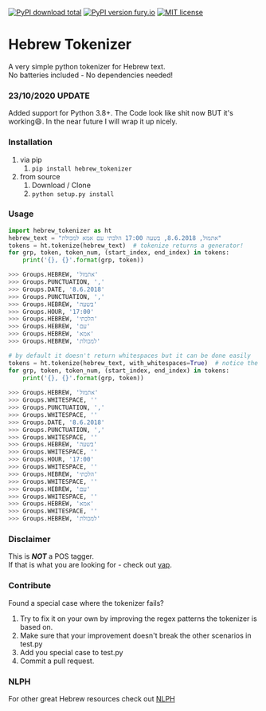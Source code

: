 [![PyPI download total](https://img.shields.io/pypi/dm/hebrew-tokenizer.svg)](https://pypi.python.org/pypi/hebrew-tokenizer/)  [![PyPI version fury.io](https://badge.fury.io/py/hebrew-tokenizer.svg)](https://pypi.python.org/pypi/hebrew-tokenizer/)
 [![MIT license](https://img.shields.io/badge/License-MIT-blue.svg)](https://lbesson.mit-license.org/) 


# Hebrew Tokenizer
A very simple python tokenizer for Hebrew text.  
No batteries included - No dependencies needed!

### 23/10/2020 UPDATE
Added support for Python 3.8+.
The Code look like shit now BUT it's working:smile:.
In the near future I will wrap it up nicely.

### Installation
1. via pip
    1. ```pip install hebrew_tokenizer```
2. from source
    1. Download / Clone
    2. ```python setup.py install```

### Usage
```python
import hebrew_tokenizer as ht
hebrew_text = "אתמול, 8.6.2018, בשעה 17:00 הלכתי עם אמא למכולת"
tokens = ht.tokenize(hebrew_text)  # tokenize returns a generator!
for grp, token, token_num, (start_index, end_index) in tokens:
    print('{}, {}'.format(grp, token))

>>> Groups.HEBREW, 'אתמול'
>>> Groups.PUNCTUATION, ',' 
>>> Groups.DATE, '8.6.2018'
>>> Groups.PUNCTUATION, ',' 
>>> Groups.HEBREW, 'בשעה'
>>> Groups.HOUR, '17:00'
>>> Groups.HEBREW, 'הלכתי'
>>> Groups.HEBREW, 'עם'
>>> Groups.HEBREW, 'אמא'
>>> Groups.HEBREW, 'למכולת'

# by default it doesn't return whitespaces but it can be done easily
tokens = ht.tokenize(hebrew_text, with_whitespaces=True)  # notice the with_whitespace flag
for grp, token, token_num, (start_index, end_index) in tokens:
    print('{}, {}'.format(grp, token))
  
>>> Groups.HEBREW, 'אתמול'
>>> Groups.WHITESPACE, ''
>>> Groups.PUNCTUATION, ',' 
>>> Groups.WHITESPACE, ''
>>> Groups.DATE, '8.6.2018'
>>> Groups.PUNCTUATION, ','
>>> Groups.WHITESPACE, ''
>>> Groups.HEBREW, 'בשעה'
>>> Groups.WHITESPACE, ''
>>> Groups.HOUR, '17:00'
>>> Groups.WHITESPACE, ''
>>> Groups.HEBREW, 'הלכתי'
>>> Groups.WHITESPACE, ''
>>> Groups.HEBREW, 'עם'
>>> Groups.WHITESPACE, ''
>>> Groups.HEBREW, 'אמא'
>>> Groups.WHITESPACE, ''
>>> Groups.HEBREW, 'למכולת'
```

### Disclaimer
This is __***NOT***__ a POS tagger.   
If that is what you are looking for - check out [yap](https://github.com/habeanf/yap).


### Contribute  
Found a special case where the tokenizer fails?   
1. Try to fix it on your own by improving the regex patterns the tokenizer is based on.  
2. Make sure that your improvement doesn't break the other scenarios in test.py
3. Add you special case to test.py 
4. Commit a pull request.  

### NLPH
For other great Hebrew resources check out [NLPH](https://github.com/NLPH/NLPH_Resources)
